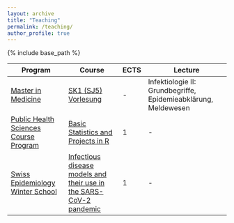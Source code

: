 ```yaml
---
layout: archive
title: "Teaching"
permalink: /teaching/
author_profile: true
---
```


{% include base_path %}

Program | Course | ECTS | Lecture
------- | ------ | ---- | -------
[Master in Medicine](https://www.medizin.unibe.ch/studies/study_programs/master_in_medicine/index_eng.html) | [SK1 (SJ5) Vorlesung](https://www.ksl.unibe.ch/KSL/kurzansicht?4&stammNr=451204&semester=FS2023&lfdNr=0) | - | Infektiologie II: Grundbegriffe, Epidemieabklärung, Meldewesen
[Public Health Sciences Course Program](https://www.medizin.unibe.ch/phs) | [Basic Statistics and Projects in R](https://ispmbern.github.io/projects-in-R/) | 1 | -
[Swiss Epidemiology Winter School](https://www.epi-winterschool.org)| [Infectious disease models and their use in the SARS-CoV-2 pandemic](https://www.epi-winterschool.org/wp-content/uploads/2021/06/WS2022_AlthausRiouHodcroft_Infectious_disease_description.pdf) | 1 | -
